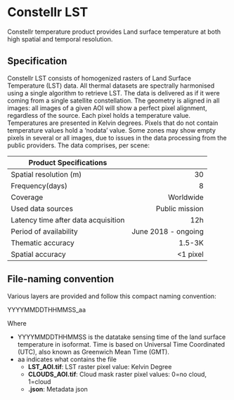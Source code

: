 # Constellr LST

Constellr temperature product provides Land surface temperature at both high spatial and temporal
resolution.


## Specification

Constellr LST consists of homogenized rasters of Land Surface Temperature (LST) data. All thermal
datasets are spectrally harmonised using a single algorithm to retrieve LST.
The data is delivered as if it were coming from a single satellite constellation.
The geometry is aligned in all images: all images of a given AOI will show a perfect pixel alignment,
regardless of the source.
Each pixel holds a temperature value. Temperatures are presented in Kelvin degrees.
Pixels that do not contain temperature values hold a ‘nodata’ value. Some zones may show empty pixels in
several or all images, due to issues in the data processing from the public providers. The data comprises,
per scene:


| Product Specifications                |                       |
|---                                    |----:                  |
| Spatial resolution (m)                | 30                    |
| Frequency(days)                       | 8                     |
| Coverage                              | Worldwide             |
| Used data sources                     | Public mission        |
| Latency time after data acquisition   | 12h                   |  
| Period of availability                | June 2018 - ongoing   |
| Thematic accuracy                     |  1.5-3K               |
| Spatial accuracy                      | <1 pixel              |


## File-naming convention

Various layers are provided and follow this compact naming convention:

YYYYMMDDTHHMMSS_aa

Where

-   YYYYMMDDTHHMMSS is the datatake sensing time of the land surface
    temperature in isoformat. Time is based on Universal Time Coordinated (UTC), also
    known as Greenwich Mean Time (GMT).
-   aa indicates what contains the file
    - **LST_AOI.tif**: LST raster
        pixel value: Kelvin Degree
    - **CLOUDS_AOI.tif**: Cloud mask raster
        pixel values: 0=no cloud, 1=cloud
    - **.json**: Metadata json